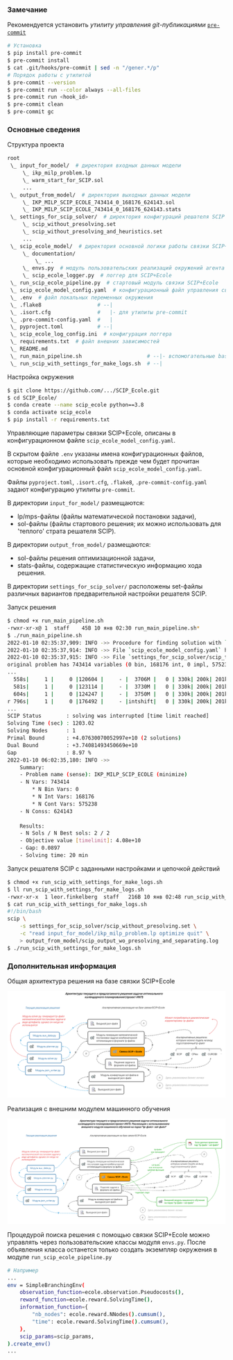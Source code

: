 ### Замечание
Рекомендуется установить _утилиту управления git-публикациями_ [`pre-commit`](https://pre-commit.com)
```bash
# Установка
$ pip install pre-commit
$ pre-commit install
$ cat .git/hooks/pre-commit | sed -n "/gener.*/p"
# Порядок работы с утилитой
$ pre-commit --version
$ pre-commit run --color always --all-files
$ pre-commit run <hook_id>
$ pre-commit clean
$ pre-commit gc
```

### Основные сведения
Структура проекта
```bash
root
 \_ input_for_model/  # директория входных данных модели
     \_ ikp_milp_problem.lp
     \_ warm_start_for_SCIP.sol
     ...
 \_ output_from_model/  # директория выходных данных модели
     \_ IKP_MILP_SCIP_ECOLE_743414_0_168176_624143.sol
     \_ IKP_MILP_SCIP_ECOLE_743414_0_168176_624143.stats
 \_ settings_for_scip_solver/  # директория конфигураций решателя SCIP
     \_ scip_without_presolving.set
     \_ scip_without_presolving_and_heuristics.set
     ...
 \_ scip_ecole_model/  # директория основной логики работы связки SCIP+Ecole
     \_ documentation/
         \_ ...
     \_ envs.py  # модуль пользовательских реализаций окружений агента для Ecole
     \_ scip_ecole_logger.py  # логгер для SCIP+Ecole
 \_ run_scip_ecole_pipeline.py  # стартовый модуль связки SCIP+Ecole
 \_ scip_ecole_model_config.yaml  # конфигурационный файл управления связкой SCIP+Ecole
 \_ .env  # файл локальных переменных окружения
 \_ .flake8                  # --|
 \_ .isort.cfg               #   |- для утилиты pre-commit
 \_ .pre-commit-config.yaml  #   |
 \_ pyproject.toml           # --|
 \_ scip_ecole_log_config.ini  # конфигурация логгера
 \_ requirements.txt  # файл внешних зависимостей
 \_ README.md
 \_ run_main_pipeline.sh                     # --|- вспомогательные bash-сценарии
 \_ run_scip_with_settings_for_make_logs.sh  # --|
```
Настройка окружения
```bash
$ git clone https://github.com/.../SCIP_Ecole.git
$ cd SCIP_Ecole/
$ conda create --name scip_ecole python==3.8
$ conda activate scip_ecole
$ pip install -r requirements.txt
```
Управляющие параметры связки SCIP+Ecole, описаны в конфигурационном файле `scip_ecole_model_config.yaml`.

В скрытом файле `.env` указаны имена конфигурационных файлов, которые необходимо использовать прежде
чем будет прочитан основной конфигурационный файл `scip_ecole_model_config.yaml`.

Файлы `pyproject.toml`, `.isort.cfg`, `.flake8`, `.pre-commit-config.yaml` задают конфигурацию утилиты `pre-commit`.

В директории `input_for_model/` размещаются:
- lp/mps-файлы (файлы математической постановки задачи),
- sol-файлы (файлы стартового решения; их можно использовать для 'теплого' страта решателя SCIP).

В директории `output_from_model/` размещаются:
- sol-файлы решения оптимизационной задачи,
- stats-файлы, содержащие статистическую информацию хода решения.

В директории `settings_for_scip_solver/` расположены set-файлы различных вариантов предварительной настройки решателя SCIP.

Запуск решения
```bash
$ chmod +x run_main_pipeline.sh
-rwxr-xr-x@ 1  staff    45B 10 янв 02:30 run_main_pipeline.sh*
$ ./run_main_pipeline.sh
2022-01-10 02:35:37,909: INFO ->> Procedure for finding solution with `SCIP+Ecole` has been started ...
2022-01-10 02:35:37,914: INFO ->> File `scip_ecole_model_config.yaml` has been read successfully!
2022-01-10 02:35:37,915: INFO ->> File `settings_for_scip_solver/scip_test.set` has been read successfully!
original problem has 743414 variables (0 bin, 168176 int, 0 impl, 575238 cont) and 624143 constraints
...
  558s|     1 |     0 |120604 |     - |  3706M |   0 | 330k| 200k| 201k|1486 |  9 |   0 |   0 | 3.740507e+10 | 1.221046e+11 | 226.44%| unknown
  581s|     1 |     0 |123114 |     - |  3730M |   0 | 330k| 200k| 201k|1789 | 10 |   0 |   0 | 3.740556e+10 | 1.221046e+11 | 226.43%| unknown
  604s|     1 |     0 |124247 |     - |  3750M |   0 | 330k| 200k| 201k|1919 | 11 |   0 |   0 | 3.740815e+10 | 1.221046e+11 | 226.41%| unknown
r 796s|     1 |     0 |176492 |     - |intshift|   0 | 330k| 200k| 201k|1919 | 11 |   0 |   0 | 3.740815e+10 | 4.076301e+10 |   8.97%| unknown
...
SCIP Status        : solving was interrupted [time limit reached]
Solving Time (sec) : 1203.02
Solving Nodes      : 1
Primal Bound       : +4.07630070052997e+10 (2 solutions)
Dual Bound         : +3.74081493450669e+10
Gap                : 8.97 %
2022-01-10 06:02:35,180: INFO ->>
	Summary:
	- Problem name (sense): IKP_MILP_SCIP_ECOLE (minimize)
	- N Vars: 743414
		* N Bin Vars: 0
		* N Int Vars: 168176
		* N Cont Vars: 575238
	- N Conss: 624143

	Results:
	- N Sols / N Best sols: 2 / 2
	- Objective value [timelimit]: 4.08e+10
	- Gap: 0.0897
	- Solving time: 20 min
```

Запуск решателя SCIP с заданными настройками и цепочкой действий
```bash
$ chmod +x run_scip_with_settings_for_make_logs.sh
$ ll run_scip_with_settings_for_make_logs.sh
-rwxr-xr-x  1 leor.finkelberg  staff   216B 10 янв 02:48 run_scip_with_settings_for_make_logs.sh*
$ cat run_scip_with_settings_for_make_logs.sh
#!/bin/bash
scip \
    -s settings_for_scip_solver/scip_without_presolving.set \
    -c "read input_for_model/ikp_milp_problem.lp optimize quit" \
    > output_from_model/scip_output_wo_presolving_and_separating.log
$ ./run_scip_with_settings_for_make_logs.sh
```
### Дополнительная информация

Общая архитектура решения на базе связки SCIP+Ecole

![image_info](./scip_ecole_model/documentation/prospects_ML_algorithms_for_MILP/figures/architec_scip_ecole.PNG)

Реализация с внешним модулем машинного обучения

![image_info](./scip_ecole_model/documentation/prospects_ML_algorithms_for_MILP/figures/architec_scip_ecole_ml.PNG)

Процедурой поиска решения с помощью связки SCIP+Ecole можно управлять
через пользовательские классы модуля `envs.py`. После объявления класса останется только создать экземпляр окружения в модуле `run_scip_ecole_pipeline.py`
```bash
# Например
...
env = SimpleBranchingEnv(
    observation_function=ecole.observation.Pseudocosts(),
    reward_function=ecole.reward.SolvingTime(),
    information_function={
        "nb_nodes": ecole.reward.NNodes().cumsum(),
        "time": ecole.reward.SolvingTime().cumsum(),
    },
    scip_params=scip_params,
).create_env()
...
```
